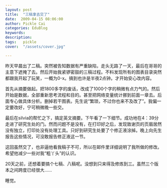 ```yaml
---
layout: post  
title:  "三稿拿去交了"
date:  2009-04-15 08:06:00
author: Pickle Cai  
categories: EduBlog  
keywords: 
description:   
tags:	pickle   
cover:  "/assets/cover.jpg"  

---
```


昨天早晨出了二稿。突然被告知数据有严重缺陷，走头无路了一天，最后在哥哥的主意下遮掩了去。然后开始我紧锣密鼓的三稿过程。不料发现所有的图表目录突然都跟我开起了玩笑，一概为0-x。搞到也许是半夜2点钟。才开始安心改内容。



首先从摘要做起。把1800多字的废话，改成了1000个字的稍微有点力气的。然后开始是数据，全部重新思考流程和目的。甚至把网络变量统计挪到前面一章去。后面专心做具体分析。删掉若干图表。先生说“繁琐，不过你也来不及改了”。我偏一定要改好，宁可稍微晚一些交。



最后在silvia的帮忙之下，搞定英文摘要。下午看了一下细节。成功地在4：39分走进了研究生处的门。然而问题不是没有，在打印好之后，发现致谢页的页眉居然没有独立，打印处没有处理工具。只好到研究生处要了个修正液涂掉。晚上向先生报告这些情况，可没敢报告修正液这一节。



这回虽然交了，也非逼他看我稿子不可，所以在邮件里详细说明了我所做的修改。希望他减少一些对我“粗丫头”的认识。



20天之前，还想着要搞个七稿、八稿呢。没想到只来得及修炼到三。虽然三个版本之间跨度已经很大……



睡觉。



		    
